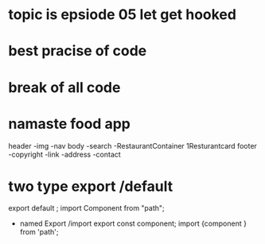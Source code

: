 # topic is  epsiode 05 let get hooked 

# best pracise of code 
# break of all code 
# namaste food app

 header
 -img
-nav
body
-search
-RestaurantContainer
1Resturantcard
 footer
 -copyright
 -link
-address
 -contact

# two type export /default
export default <name of varible>;
import Component from "path";

- named Export /import
export const component;
import {component } from 'path';


